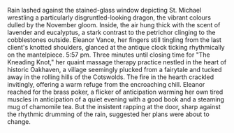 Rain lashed against the stained-glass window depicting St. Michael wrestling a particularly disgruntled-looking dragon, the vibrant colours dulled by the November gloom. Inside, the air hung thick with the scent of lavender and eucalyptus, a stark contrast to the petrichor clinging to the cobblestones outside.  Eleanor Vance, her fingers still tingling from the last client's knotted shoulders, glanced at the antique clock ticking rhythmically on the mantelpiece. 5:57 pm. Three minutes until closing time for "The Kneading Knot," her quaint massage therapy practice nestled in the heart of historic Oakhaven, a village seemingly plucked from a fairytale and tucked away in the rolling hills of the Cotswolds. The fire in the hearth crackled invitingly, offering a warm refuge from the encroaching chill. Eleanor reached for the brass poker, a flicker of anticipation warming her own tired muscles in anticipation of a quiet evening with a good book and a steaming mug of chamomile tea. But the insistent rapping at the door, sharp against the rhythmic drumming of the rain, suggested her plans were about to change.
